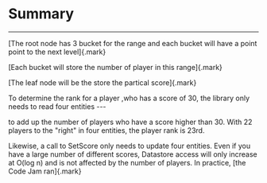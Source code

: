 # Summary 



---

[The root node has 3 bucket for the range and each bucket will have a point point to the next level]{.mark}



[Each bucket will store the number of player in this range]{.mark}



[The leaf node will be the store the partical score]{.mark}



To determine the rank for a player ,who has a score of 30, the library only needs to read four entities ---



to add up the number of players who have a score higher than 30. With 22 players to the "right" in four entities, the player rank is 23rd.

Likewise, a call to SetScore only needs to update four entities. Even if you have a large number of different scores, Datastore access will only increase at O(log n) and is not affected by the number of players. In practice, [the Code Jam ran]{.mark}


